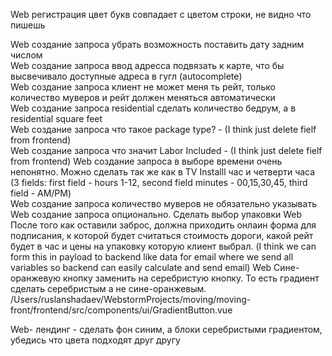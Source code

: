 Web	регистрация	цвет букв совпадает с цветом строки, не видно что пишешь																					
<!-- Web	регистрация	вообще не делать регистрацию, а просто открывать форму и что бы они там заполняли: имя, почту, телефон и пароль																					 -->
Web	создание запроса	убрать возможность поставить дату задним числом																					
Web	создание запроса	ввод адресса подвязать к карте, что бы высвечивало доступные адреса в гугл (autocomplete)																					
Web	создание запроса	клиент не может меня ть рейт, только количество муверов и рейт должен меняться автоматически 																					
Web	создание запроса	residential сделать количество бедрум, а в residential square feet																					
Web	создание запроса	что такое package type? - (I think just delete fielf from frontend)										
Web	создание запроса	что значит Labor Included - (I think just delete fielf from frontend)
Web	создание запроса	в выборе времени очень непонятно. Можно сделать так же как в TV Installl час и четверти часа (3 fields: first field - hours 1-12, second field minutes - 00,15,30,45, third field - AM/PM)																
Web	создание запроса	количество муверов не обязательно указывать
Web	создание запроса	опционально. Сделать выбор упаковки
Web		После того как оставили заброс, должна приходить онлаин форма для подписания, к которой будет считаться стоимость дороги, какой рейт будет в час и цены на упаковку которую клиент выбрал. (I think we can form this in payload to backend like data for email where we send all variables so backend can easily calculate and send email)
Web Сине-оранжевую кнопку заменить на серебристую кнопку. То есть градиент сделать серебристым а не сине-оранжевым. /Users/ruslanshadaev/WebstormProjects/moving/moving-front/frontend/src/components/ui/GradientButton.vue

Web- лендинг - сделать фон синим, а блоки серебристыми градиентом, убедись что цвета подходят друг другу